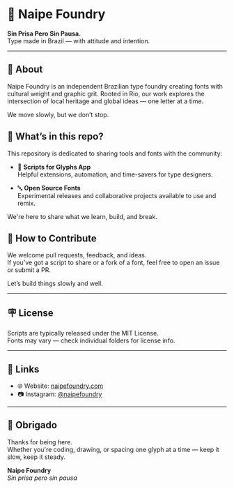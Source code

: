 # 🐢 Naipe Foundry

**Sin Prisa Pero Sin Pausa.**  
Type made in Brazil — with attitude and intention.

---

## 👾 About 

Naipe Foundry is an independent Brazilian type foundry creating fonts with cultural weight and graphic grit. Rooted in Rio, our work explores the intersection of local heritage and global ideas — one letter at a time.

We move slowly, but we don’t stop.

## 🧰 What’s in this repo?

This repository is dedicated to sharing tools and fonts with the community:

- 🧠 **Scripts for Glyphs App**  
  Helpful extensions, automation, and time-savers for type designers.

- 🔤 **Open Source Fonts**  
  Experimental releases and collaborative projects available to use and remix.

We're here to share what we learn, build, and break.


## 🤝 How to Contribute

We welcome pull requests, feedback, and ideas.  
If you’ve got a script to share or a fork of a font, feel free to open an issue or submit a PR.

Let’s build things slowly and well.

---

## 🪧 License

Scripts are typically released under the MIT License.  
Fonts may vary — check individual folders for license info.

---

## 📡 Links

- 🌐 Website: [naipefoundry.com](https://naipefoundry.com)  
- 📷 Instagram: [@naipefoundry](https://instagram.com/naipefoundry)

---

## 🖖 Obrigado

Thanks for being here.  
Whether you're coding, drawing, or spacing one glyph at a time — keep it slow, keep it steady.

**Naipe Foundry**  
*Sin prisa pero sin pausa*
